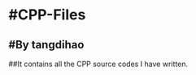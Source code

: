 #CPP-Files
============
#By tangdihao
----------------------------
##It contains all the CPP source codes I have written.


